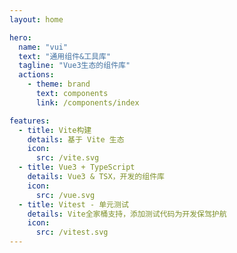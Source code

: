 ```yaml
---
layout: home

hero:
  name: "vui"
  text: "通用组件&工具库"
  tagline: "Vue3生态的组件库"
  actions:
    - theme: brand
      text: components
      link: /components/index

features:
  - title: Vite构建
    details: 基于 Vite 生态
    icon:
      src: /vite.svg
  - title: Vue3 + TypeScript
    details: Vue3 & TSX，开发的组件库
    icon:
      src: /vue.svg
  - title: Vitest - 单元测试
    details: Vite全家桶支持，添加测试代码为开发保驾护航
    icon:
      src: /vitest.svg
---
```

